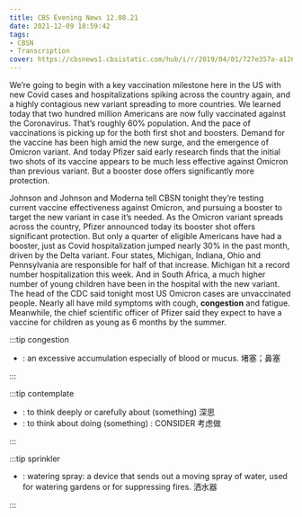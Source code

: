 ```yaml
---
title: CBS Evening News 12.08.21
date: 2021-12-09 18:59:42
tags:
- CBSN
- Transcription
cover: https://cbsnews1.cbsistatic.com/hub/i/r/2019/04/01/727e357a-a126-4138-a2c5-4d3222669d57/thumbnail/640x360/3ff2761028dc5c65cc4f07acd54bcd5c/cbsn2-logo-1920x1080.jpg
---
```

We’re going to begin with a key vaccination milestone here in the US with new Covid cases and hospitalizations spiking across the country again, and a highly contagious new variant spreading to more countries. We learned today that two hundred million Americans are now fully vaccinated against the Coronavirus. That’s roughly 60% population. And the pace of vaccinations is picking up for the both first shot and boosters. Demand for the vaccine has been high amid the new surge, and the emergence of Omicron variant. And today Pfizer said early research finds that the initial two shots of its vaccine appears to be much less effective against Omicron than previous variant. But a booster dose offers significantly more protection. 

Johnson and Johnson and Moderna tell CBSN tonight they’re testing current vaccine effectiveness against Omicron, and pursuing a booster to target the new variant in case it’s needed. As the Omicron variant spreads across the country, Pfizer announced today its booster shot offers significant protection. But only a quarter of eligible Americans have had a booster, just as Covid hospitalization jumped nearly 30% in the past month, driven by the Delta variant. Four states, Michigan, Indiana, Ohio and Pennsylvania are responsible for half of that increase. Michigan hit a record number hospitalization this week. And in South Africa, a much higher number of young children have been in the hospital with the new variant. The head of the CDC said tonight most US Omicron cases are unvaccinated people. Nearly all have mild symptoms with cough, **congestion** and fatigue. Meanwhile, the chief scientific officer of Pfizer said they expect to have a vaccine for children as young as 6 months by the summer. 

:::tip congestion

- : an excessive accumulation especially of blood or mucus. 堵塞；鼻塞
  
:::

:::tip contemplate

- : to think deeply or carefully about (something) 深思
- : to think about doing (something) : CONSIDER 考虑做
  
:::

:::tip sprinkler

- : watering spray: a device that sends out a moving spray of water, used for watering gardens or for suppressing fires. 洒水器
  
:::
